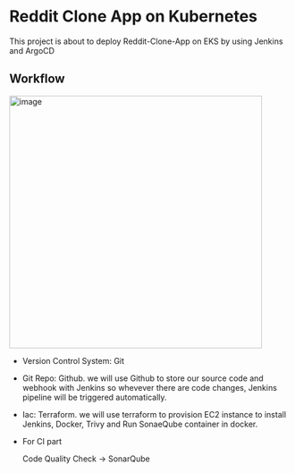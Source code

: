 # Reddit Clone App on Kubernetes
This project is about to deploy Reddit-Clone-App on EKS by using Jenkins and ArgoCD
## Workflow
<img width="452" alt="image" src="https://github.com/Barney7777/a-reddit-clone/assets/122773145/cb55f006-8d8f-4416-be49-6fffa62f901e">

- Version Control System: Git
- Git Repo: Github. we will use Github to store our source code and webhook with Jenkins so whevever there are code changes, Jenkins pipeline will be triggered automatically.
- Iac: Terraform. we will use terraform to provision EC2 instance to install Jenkins, Docker, Trivy and Run SonaeQube container in docker.
- For CI part

  Code Quality Check -> SonarQube
